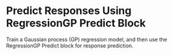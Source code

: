 # **Predict Responses Using RegressionGP Predict Block**

Train a Gaussian process (GP) regression model, and then use the RegressionGP Predict block for response prediction.
